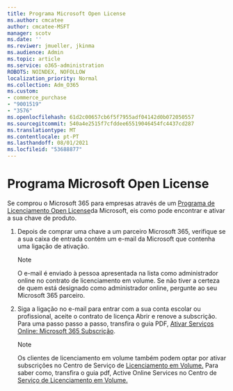 ```yaml
---
title: Programa Microsoft Open License
ms.author: cmcatee
author: cmcatee-MSFT
manager: scotv
ms.date: ''
ms.reviwer: jmueller, jkinma
ms.audience: Admin
ms.topic: article
ms.service: o365-administration
ROBOTS: NOINDEX, NOFOLLOW
localization_priority: Normal
ms.collection: Adm_O365
ms.custom:
- commerce_purchase
- "9001519"
- "3576"
ms.openlocfilehash: 61d2c00657cb6f5f7955adf04142d0b072050557
ms.sourcegitcommit: 540a4e2515f7cfddee65519046454fc4437cd287
ms.translationtype: MT
ms.contentlocale: pt-PT
ms.lasthandoff: 08/01/2021
ms.locfileid: "53688877"
---
```

# <a name="microsoft-open-license-program"></a>Programa Microsoft Open License

Se comprou o Microsoft 365 para empresas através de um [Programa de Licenciamento Open License](https://go.microsoft.com/fwlink/p/?LinkID=613298)da Microsoft, eis como pode encontrar e ativar a sua chave de produto.

1. Depois de comprar uma chave a um parceiro Microsoft 365, verifique se a sua caixa de entrada contém um e-mail da Microsoft que contenha uma ligação de ativação.

    > [!NOTE]
    > O e-mail é enviado à pessoa apresentada na lista como administrador online no contrato de licenciamento em volume. Se não tiver a certeza de quem está designado como administrador online, pergunte ao seu Microsoft 365 parceiro.
1. Siga a ligação no e-mail para entrar com a sua conta escolar ou profissional, aceite o contrato de licença Abrir e renove a subscrição. Para uma passo passo a passo, transfira o guia PDF, [Ativar Serviços Online: Microsoft 365 Subscrição](https://go.microsoft.com/fwlink/p/?LinkId=618100).

    > [!NOTE]
    > Os clientes de licenciamento em volume também podem optar por ativar subscrições no Centro de Serviço de [Licenciamento em Volume.](https://go.microsoft.com/fwlink/p/?LinkID=282016) Para saber como, transfira o guia pdf, Active Online Services no Centro de [Serviço de Licenciamento em Volume.](https://go.microsoft.com/fwlink/p/?LinkId=618096)